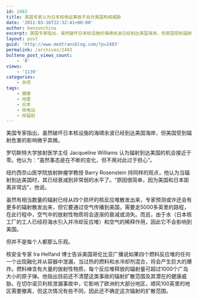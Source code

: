 ```yaml
---
id: 2483
title: 美国专家认为日本核电站事故不会对美国构成威胁
date: '2011-03-16T22:32:41+00:00'
author: bensonchina
excerpt: 美国专家指出，虽然破坏日本核设施的海啸余波已经到达美国海岸，但美国受到辐射危害的影响微乎其微。
layout: post
guid: 'http://www.medtransblog.com/?p=2483'
permalink: /archives/2483
bulteno_post_views_count:
    - '0'
views:
    - '1139'
categories:
    - 杂项
tags:
    - 健康
    - 地震
    - 日本
    - 核电站
    - 核辐射
---
```


美国专家指出，虽然破坏日本核设施的海啸余波已经到达美国海岸，但美国受到辐射危害的影响微乎其微。

罗切斯特大学放射医学主任 Jacqueline Williams 认为辐射到达美国的机会接近于零。他认为：“虽然事态是在不断的变化，但不用对此过于担心”。

纽约西奈山医学院放射肿瘤学教授 Barry Rosenstein 持同样的观点，他认为当辐射到达美国时，其已经衰减到非常弱的水平了。“原因很简单，因为美国和日本距离非常远”，他说。

虽然有相当数量的辐射已经从四个损坏的核反应堆散发出来，专家预测或许还会有更多的辐射散发出来，但它要通过空气传播到美国，需要走5000多英里的路程，在此行程中，空气中的放射性物质将会逐渐的衰减或消失。而且，由于水（日本核工厂的工人已经将海水引入并冷却反应堆）和空气的稀释作用，因此它不会影响到美国。

但并不是每个人都那么乐观。

核安全专家 Ira Helfand 博士告诉美国哥伦比亚广播说如果四个燃料反应堆的任何一个出现融化并从容器中泄漏，当过热的燃料和水冷却剂混合，将会产生巨大的爆炸。燃料棒含有大量的放射性物质，每个反应堆释放的辐射量可超过1000个广岛大小的原子弹。他指出目前还不清楚这类事故的辐射扩散范围及其潜在的健康威胁。在切尔诺贝利核泄漏事故中，它影响了欧洲的大部分地区，顺风100英里的地区需要撤离，但这次情况有些不同，因此还不确定这次辐射的扩散范围。